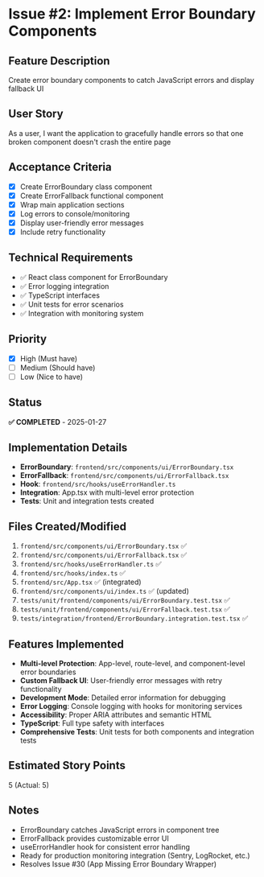 # Issue #2: Implement Error Boundary Components

## Feature Description
Create error boundary components to catch JavaScript errors and display fallback UI

## User Story
As a user, I want the application to gracefully handle errors so that one broken component doesn't crash the entire page

## Acceptance Criteria
- [x] Create ErrorBoundary class component
- [x] Create ErrorFallback functional component
- [x] Wrap main application sections
- [x] Log errors to console/monitoring
- [x] Display user-friendly error messages
- [x] Include retry functionality

## Technical Requirements
- ✅ React class component for ErrorBoundary
- ✅ Error logging integration
- ✅ TypeScript interfaces
- ✅ Unit tests for error scenarios
- ✅ Integration with monitoring system

## Priority
- [x] High (Must have)
- [ ] Medium (Should have)
- [ ] Low (Nice to have)

## Status
**✅ COMPLETED** - 2025-01-27

## Implementation Details
- **ErrorBoundary**: `frontend/src/components/ui/ErrorBoundary.tsx`
- **ErrorFallback**: `frontend/src/components/ui/ErrorFallback.tsx`
- **Hook**: `frontend/src/hooks/useErrorHandler.ts`
- **Integration**: App.tsx with multi-level error protection
- **Tests**: Unit and integration tests created

## Files Created/Modified
1. `frontend/src/components/ui/ErrorBoundary.tsx` ✅
2. `frontend/src/components/ui/ErrorFallback.tsx` ✅
3. `frontend/src/hooks/useErrorHandler.ts` ✅
4. `frontend/src/hooks/index.ts` ✅
5. `frontend/src/App.tsx` ✅ (integrated)
6. `frontend/src/components/ui/index.ts` ✅ (updated)
7. `tests/unit/frontend/components/ui/ErrorBoundary.test.tsx` ✅
8. `tests/unit/frontend/components/ui/ErrorFallback.test.tsx` ✅
9. `tests/integration/frontend/ErrorBoundary.integration.test.tsx` ✅

## Features Implemented
- **Multi-level Protection**: App-level, route-level, and component-level error boundaries
- **Custom Fallback UI**: User-friendly error messages with retry functionality
- **Development Mode**: Detailed error information for debugging
- **Error Logging**: Console logging with hooks for monitoring services
- **Accessibility**: Proper ARIA attributes and semantic HTML
- **TypeScript**: Full type safety with interfaces
- **Comprehensive Tests**: Unit tests for both components and integration tests

## Estimated Story Points
5 (Actual: 5)

## Notes
- ErrorBoundary catches JavaScript errors in component tree
- ErrorFallback provides customizable error UI
- useErrorHandler hook for consistent error handling
- Ready for production monitoring integration (Sentry, LogRocket, etc.)
- Resolves Issue #30 (App Missing Error Boundary Wrapper)
